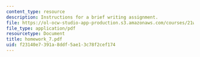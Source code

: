 ```yaml
---
content_type: resource
description: Instructions for a brief writing assignment.
file: https://ol-ocw-studio-app-production.s3.amazonaws.com/courses/21w-730-2-the-creative-spark-fall-2004/f23140e7391a8ddf5ae13c78f2cef174_homework_7.pdf
file_type: application/pdf
resourcetype: Document
title: homework_7.pdf
uid: f23140e7-391a-8ddf-5ae1-3c78f2cef174
---
```

